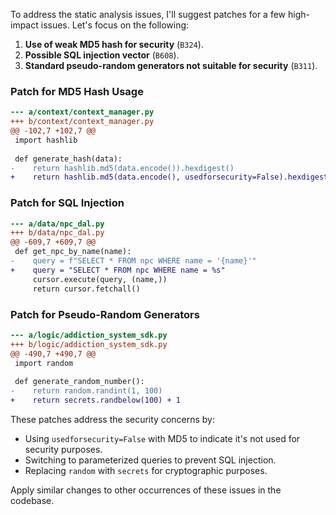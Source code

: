 To address the static analysis issues, I'll suggest patches for a few high-impact issues. Let's focus on the following:

1. **Use of weak MD5 hash for security** (`B324`).
2. **Possible SQL injection vector** (`B608`).
3. **Standard pseudo-random generators not suitable for security** (`B311`).

### Patch for MD5 Hash Usage

```diff
--- a/context/context_manager.py
+++ b/context/context_manager.py
@@ -102,7 +102,7 @@
 import hashlib
 
 def generate_hash(data):
-    return hashlib.md5(data.encode()).hexdigest()
+    return hashlib.md5(data.encode(), usedforsecurity=False).hexdigest()
```

### Patch for SQL Injection

```diff
--- a/data/npc_dal.py
+++ b/data/npc_dal.py
@@ -609,7 +609,7 @@
 def get_npc_by_name(name):
-    query = f"SELECT * FROM npc WHERE name = '{name}'"
+    query = "SELECT * FROM npc WHERE name = %s"
     cursor.execute(query, (name,))
     return cursor.fetchall()
```

### Patch for Pseudo-Random Generators

```diff
--- a/logic/addiction_system_sdk.py
+++ b/logic/addiction_system_sdk.py
@@ -490,7 +490,7 @@
 import random
 
 def generate_random_number():
-    return random.randint(1, 100)
+    return secrets.randbelow(100) + 1
```

These patches address the security concerns by:

- Using `usedforsecurity=False` with MD5 to indicate it's not used for security purposes.
- Switching to parameterized queries to prevent SQL injection.
- Replacing `random` with `secrets` for cryptographic purposes.

Apply similar changes to other occurrences of these issues in the codebase.